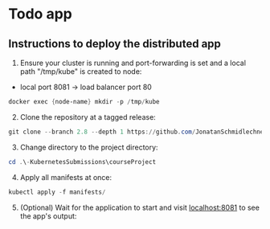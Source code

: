 # Todo app

## Instructions to deploy the distributed app

1. Ensure your cluster is running and port-forwarding is set and a local path "/tmp/kube" is created to node:

- local port 8081 → load balancer port 80

```powershell
docker exec {node-name} mkdir -p /tmp/kube
```

2. Clone the repository at a tagged release:

```powershell
git clone --branch 2.8 --depth 1 https://github.com/JonatanSchmidlechner/-KubernetesSubmissions.git
```

3. Change directory to the project directory:

```powershell
cd .\-KubernetesSubmissions\courseProject
```

4. Apply all manifests at once:

```powershell
kubectl apply -f manifests/
```

5. (Optional) Wait for the application to start and visit [localhost:8081](http://localhost:8081/) to see the app's output:
